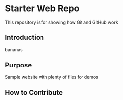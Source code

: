 # Starter Web Repo

This repository is for showing how Git and GitHub work

## Introduction

bananas

## Purpose

Sample website with plenty of files for demos

## How to Contribute
